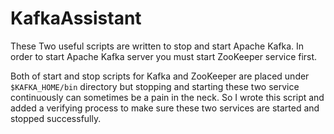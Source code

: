# KafkaAssistant
These Two useful scripts are written to stop and start Apache Kafka. In order to start Apache Kafka server you must start ZooKeeper service first. 

Both of start and stop scripts for Kafka and ZooKeeper are placed under `$KAFKA_HOME/bin` directory but stopping and starting these two service continuously can sometimes be a pain in the neck. So I wrote this script and added a verifying process to make sure these two services are started and stopped successfully.

